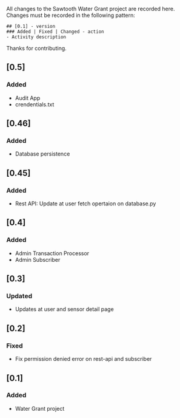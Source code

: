 All changes to the Sawtooth Water Grant project are recorded here. Changes must be recorded in the following pattern:
```
## [0.1] - version
### Added | Fixed | Changed - action
- Activity description 
```

Thanks for contributing.

## [0.5]

### Added

- Audit App
- crendentials.txt

## [0.46]

### Added

- Database persistence

## [0.45]

### Added

- Rest API: Update at user fetch opertaion on database.py

## [0.4]

### Added

- Admin Transaction Processor
- Admin Subscriber

## [0.3]

### Updated

- Updates at user and sensor detail page

## [0.2]

### Fixed

- Fix permission denied error on rest-api and subscriber 

## [0.1]

### Added

- Water Grant project